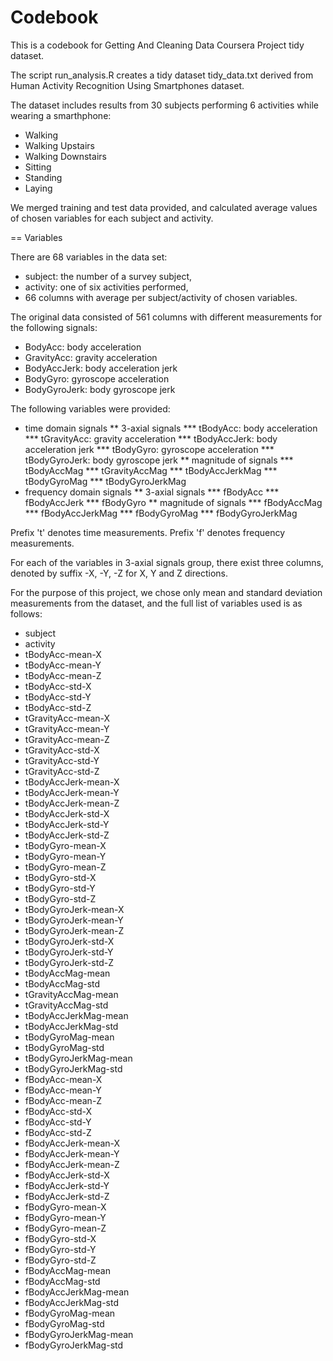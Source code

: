 Codebook
======================

This is a codebook for Getting And Cleaning Data Coursera Project tidy dataset.

The script run_analysis.R creates a tidy dataset tidy_data.txt derived from Human Activity Recognition Using Smartphones dataset.

The dataset includes results from 30 subjects performing 6 activities while wearing a smarthphone:

- Walking
- Walking Upstairs
- Walking Downstairs
- Sitting
- Standing
- Laying

We merged training and test data provided, and calculated average values of chosen variables for each subject and activity. 

== Variables

There are 68 variables in the data set:

* subject: the number of a survey subject,
* activity: one of six activities performed,
* 66 columns with average per subject/activity of chosen variables.

The original data consisted of 561 columns with different measurements for the following signals:

* BodyAcc: body acceleration 
* GravityAcc: gravity acceleration
* BodyAccJerk: body acceleration jerk
* BodyGyro: gyroscope acceleration
* BodyGyroJerk: body gyroscope jerk

The following variables were provided:

* time domain signals
** 3-axial signals
*** tBodyAcc: body acceleration 
*** tGravityAcc: gravity acceleration
*** tBodyAccJerk: body acceleration jerk
*** tBodyGyro: gyroscope acceleration
*** tBodyGyroJerk: body gyroscope jerk
** magnitude of signals
*** tBodyAccMag
*** tGravityAccMag
*** tBodyAccJerkMag
*** tBodyGyroMag
*** tBodyGyroJerkMag
* frequency domain signals
** 3-axial signals 
*** fBodyAcc
*** fBodyAccJerk
*** fBodyGyro
** magnitude of signals
*** fBodyAccMag
*** fBodyAccJerkMag
*** fBodyGyroMag
*** fBodyGyroJerkMag

Prefix 't' denotes time measurements. Prefix 'f' denotes frequency measurements. 

For each of the variables in 3-axial signals group, there exist three columns, denoted by suffix -X, -Y, -Z for X, Y and Z directions.

For the purpose of this project, we chose only mean and standard deviation measurements from the dataset, and the full list of variables used is as follows:

* 	subject
* 	activity
* 	tBodyAcc-mean-X
* 	tBodyAcc-mean-Y
* 	tBodyAcc-mean-Z
* 	tBodyAcc-std-X
* 	tBodyAcc-std-Y
* 	tBodyAcc-std-Z
* 	tGravityAcc-mean-X
* 	tGravityAcc-mean-Y
* 	tGravityAcc-mean-Z
* 	tGravityAcc-std-X
* 	tGravityAcc-std-Y
* 	tGravityAcc-std-Z
* 	tBodyAccJerk-mean-X
* 	tBodyAccJerk-mean-Y
* 	tBodyAccJerk-mean-Z
* 	tBodyAccJerk-std-X
* 	tBodyAccJerk-std-Y
* 	tBodyAccJerk-std-Z
* 	tBodyGyro-mean-X
* 	tBodyGyro-mean-Y
* 	tBodyGyro-mean-Z
* 	tBodyGyro-std-X
* 	tBodyGyro-std-Y
* 	tBodyGyro-std-Z
* 	tBodyGyroJerk-mean-X
* 	tBodyGyroJerk-mean-Y
* 	tBodyGyroJerk-mean-Z
* 	tBodyGyroJerk-std-X
* 	tBodyGyroJerk-std-Y
* 	tBodyGyroJerk-std-Z
* 	tBodyAccMag-mean
* 	tBodyAccMag-std
* 	tGravityAccMag-mean
* 	tGravityAccMag-std
* 	tBodyAccJerkMag-mean
* 	tBodyAccJerkMag-std
* 	tBodyGyroMag-mean
* 	tBodyGyroMag-std
* 	tBodyGyroJerkMag-mean
* 	tBodyGyroJerkMag-std
* 	fBodyAcc-mean-X
* 	fBodyAcc-mean-Y
* 	fBodyAcc-mean-Z
* 	fBodyAcc-std-X
* 	fBodyAcc-std-Y
* 	fBodyAcc-std-Z
* 	fBodyAccJerk-mean-X
* 	fBodyAccJerk-mean-Y
* 	fBodyAccJerk-mean-Z
* 	fBodyAccJerk-std-X
* 	fBodyAccJerk-std-Y
* 	fBodyAccJerk-std-Z
* 	fBodyGyro-mean-X
* 	fBodyGyro-mean-Y
* 	fBodyGyro-mean-Z
* 	fBodyGyro-std-X
* 	fBodyGyro-std-Y
* 	fBodyGyro-std-Z
* 	fBodyAccMag-mean
* 	fBodyAccMag-std
* 	fBodyAccJerkMag-mean
* 	fBodyAccJerkMag-std
* 	fBodyGyroMag-mean
* 	fBodyGyroMag-std
* 	fBodyGyroJerkMag-mean
* 	fBodyGyroJerkMag-std


